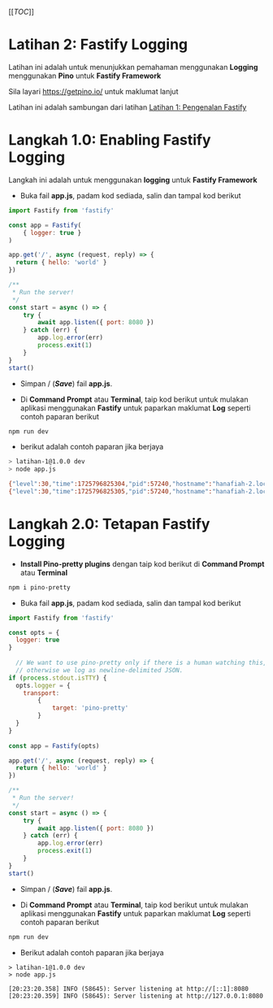 [[_TOC_]]

# Latihan 2: Fastify Logging
Latihan ini adalah untuk menunjukkan pemahaman menggunakan **Logging** menggunakan **Pino** untuk **Fastify Framework**

Sila layari https://getpino.io/ untuk maklumat lanjut

Latihan ini adalah sambungan dari latihan [Latihan 1: Pengenalan Fastify](https://code.cloud-connect.asia/jdn/latihan-aplikasi-moden/-/blob/master/Latihan%201%20-%20Pengenalan%20Fastify.md)

# Langkah 1.0: Enabling Fastify Logging
Langkah ini adalah untuk menggunakan **logging** untuk **Fastify Framework**

* Buka fail **app.js**, padam kod sediada, salin dan tampal kod berikut

```javascript
import Fastify from 'fastify'

const app = Fastify(
    { logger: true }
)

app.get('/', async (request, reply) => {
  return { hello: 'world' }
})

/**
 * Run the server!
 */
const start = async () => {
    try {
        await app.listen({ port: 8080 })
    } catch (err) {
        app.log.error(err)
        process.exit(1)
    }
}
start()
```

* Simpan / (_**Save**_) fail **app.js**.

* Di **Command Prompt** atau **Terminal**, taip kod berikut untuk mulakan aplikasi menggunakan **Fastify** untuk paparkan maklumat **Log** seperti contoh paparan berikut

```bash
npm run dev
```

* berikut adalah contoh paparan jika berjaya
```bash
> latihan-1@1.0.0 dev
> node app.js

{"level":30,"time":1725796825304,"pid":57240,"hostname":"hanafiah-2.local","msg":"Server listening at http://[::1]:8080"}
{"level":30,"time":1725796825305,"pid":57240,"hostname":"hanafiah-2.local","msg":"Server listening at http://127.0.0.1:8080"}
```

# Langkah 2.0: Tetapan Fastify Logging

* **Install Pino-pretty plugins** dengan taip kod berikut di **Command Prompt** atau **Terminal**

```bash
npm i pino-pretty
```

* Buka fail **app.js**, padam kod sediada, salin dan tampal kod berikut

```javascript
import Fastify from 'fastify'

const opts = {
  logger: true
}
  
  // We want to use pino-pretty only if there is a human watching this,
  // otherwise we log as newline-delimited JSON.
if (process.stdout.isTTY) {
  opts.logger = { 
    transport: 
        { 
            target: 'pino-pretty' 
        } 
  }
}
  
const app = Fastify(opts)

app.get('/', async (request, reply) => {
  return { hello: 'world' }
})

/**
 * Run the server!
 */
const start = async () => {
    try {
        await app.listen({ port: 8080 })
    } catch (err) {
        app.log.error(err)
        process.exit(1)
    }
}
start()
```

* Simpan / (_**Save**_) fail **app.js**.

* Di **Command Prompt** atau **Terminal**, taip kod berikut untuk mulakan aplikasi menggunakan **Fastify** untuk paparkan maklumat **Log** seperti contoh paparan berikut

```bash
npm run dev
```

* Berikut adalah contoh paparan jika berjaya

```
> latihan-1@1.0.0 dev
> node app.js

[20:23:20.358] INFO (58645): Server listening at http://[::1]:8080
[20:23:20.359] INFO (58645): Server listening at http://127.0.0.1:8080
```
